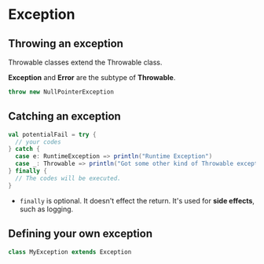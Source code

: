 # Exception

## Throwing an exception

Throwable classes extend the Throwable class.

**Exception** and **Error** are the subtype of **Throwable**.

```scala
throw new NullPointerException
```

## Catching an exception

```scala
val potentialFail = try {
  // your codes
} catch {
  case e: RuntimeException => println("Runtime Exception")
  case _: Throwable => println("Got some other kind of Throwable exception")
} finally {
  // The codes will be executed.
}
```

- `finally` is optional. It doesn't effect the return. It's used for **side effects**, such as logging.

## Defining your own exception

```scala
class MyException extends Exception
```
